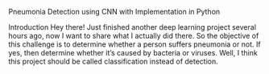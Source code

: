 Pneumonia Detection using CNN with Implementation in Python


Introduction
Hey there! Just finished another deep learning project several hours ago, now I want to share what I actually did there. 
So the objective of this challenge is to determine whether a person suffers pneumonia or not. 
If yes, then determine whether it’s caused by bacteria or viruses. Well, I think this project should be called classification instead of detection.


